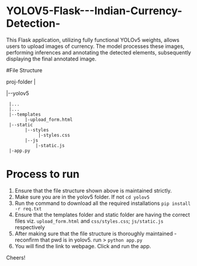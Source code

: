 # YOLOV5-Flask---Indian-Currency-Detection-
This Flask application, utilizing fully functional YOLOv5 weights, allows users to upload images of currency. The model processes these images, performing inferences and annotating the detected elements, subsequently displaying the final annotated image.


#File Structure

proj-folder
|

|--yolov5

     |...
     |...
     |--templates
           |-upload_form.html          
     |--static
           |--styles
                |-styles.css
           |--js
               |-static.js
     |-app.py


# Process to run
1) Ensure that the file structure shown above is maintained strictly.
2) Make sure you are in the yolov5 folder. If not ```cd yolov5```
3) Run the command to download all the required installations ```pip install -r req.txt```
4) Ensure that the templates folder and static folder are having the correct files viz. ```upload_form.html``` and ```css/styles.css```; ```js/static.js``` respectively
5) After making sure that the file structure is thoroughly maintained - reconfirm that pwd is in yolov5. run > ```python app.py```
6) You will find the link to webpage. Click and run the app. 

Cheers!
